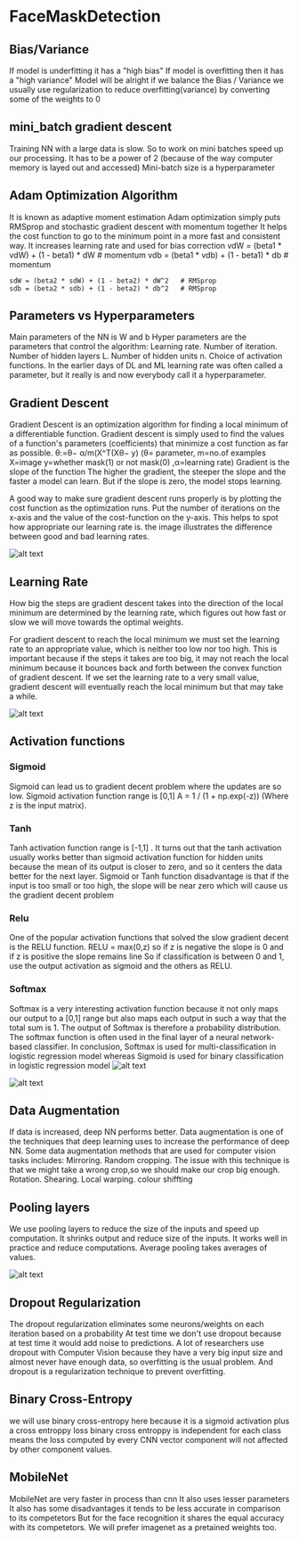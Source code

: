 # FaceMaskDetection

## Bias/Variance
If  model is underfitting  it has a "high bias"
If  model is overfitting then it has a "high variance"
Model will be alright if we balance the Bias / Variance
we usually use regularization to reduce overfitting(variance) by converting some of the weights to 0

## mini_batch gradient descent
Training NN with a large data is slow. So to work on mini batches speed up our processing.
It has to be a power of 2 (because of the way computer memory is layed out and accessed)
Mini-batch size is a hyperparameter

## Adam Optimization Algorithm
It is known as adaptive moment estimation
Adam optimization simply puts RMSprop and stochastic gradient descent with momentum together
It helps the cost function to go to the minimum point in a more fast and consistent way.
It increases learning rate and used for bias correction
	vdW = (beta1 * vdW) + (1 - beta1) * dW     # momentum
	vdb = (beta1 * vdb) + (1 - beta1) * db     # momentum
			
	sdW = (beta2 * sdW) + (1 - beta2) * dW^2   # RMSprop
	sdb = (beta2 * sdb) + (1 - beta2) * db^2   # RMSprop

## Parameters vs Hyperparameters
Main parameters of the NN is W and b
Hyper parameters are the parameters that control the algorithm:
Learning rate.
Number of iteration.
Number of hidden layers L.
Number of hidden units n.
Choice of activation functions.
In the earlier days of DL and ML learning rate was often called a parameter,
but it really is and now everybody call it a hyperparameter.

## Gradient Descent
Gradient Descent is an optimization algorithm for finding a local minimum of a differentiable function.
Gradient descent is simply used to find the values of a function's parameters (coefficients) that minimize
a cost function as far as possible.
θ:=θ− α/m(X^T(Xθ− y)  (θ= parameter, m=no.of examples X=image y=whether mask(1) or not mask(0) ,α=learning rate)
Gradient is the slope of the function 
The higher the gradient, the steeper the slope and the faster a model can learn. But if the slope is zero, 
the model stops learning.

A good way to make sure gradient descent runs properly is by plotting the cost function as the optimization runs.
Put the number of iterations on the x-axis and the value of the cost-function on the y-axis.
This helps to spot how appropriate our learning rate is. 
the image illustrates the difference between good and bad learning rates.

![alt text](https://builtin.com/sites/default/files/styles/ckeditor_optimize/public/inline-images/gradient-descent-plot.png)


## Learning Rate
How big the steps are gradient descent takes into the direction of the local minimum are determined by the learning rate,
which figures out how fast or slow we will move towards the optimal weights.

For gradient descent to reach the local minimum we must set the learning rate to an appropriate value,
which is neither too low nor too high. This is important because if the steps it takes are too big,
it may not reach the local minimum because it bounces back and forth between the convex function of gradient descent.
If we set the learning rate to a very small value, gradient descent will eventually reach the local minimum but that may take a while. 

![alt text](https://builtin.com/sites/default/files/styles/ckeditor_optimize/public/inline-images/gradient-descent-learning-rate.png)



## Activation functions
### Sigmoid
Sigmoid can lead us to gradient decent problem where the updates are so low.
Sigmoid activation function range is [0,1] A = 1 / (1 + np.exp(-z)) (Where z is the input matrix).
### Tanh
Tanh activation function range is [-1,1] .
It turns out that the tanh activation usually works better than sigmoid activation function for hidden units because the mean of its output is closer to zero,
and so it centers the data better for the next layer.
Sigmoid or Tanh function disadvantage is that if the input is too small or too high, the slope will be near zero which will cause us the gradient decent problem
### Relu
One of the popular activation functions that solved the slow gradient decent is the RELU function. RELU = max(0,z) 
so if z is negative the slope is 0 and if z is positive the slope remains line
So if classification is between 0 and 1, use the output activation as sigmoid and the others as RELU.
### Softmax
Softmax is a very interesting activation function because it not only maps our output to a [0,1] range but also maps each output in such a way that the total sum is 1.
The output of Softmax is therefore a probability distribution.
The softmax function is often used in the final layer of a neural network-based classifier.
In conclusion, Softmax is used for multi-classification in logistic regression model whereas Sigmoid is used for binary classification in logistic regression model
![alt text](https://miro.medium.com/max/353/1*OC_DUasjBVuWJcbIhUcd4g.png)

![alt text](https://miro.medium.com/max/3000/1*ZeythBexsRfY97H0D0LETA.png)



## Data Augmentation

If data is increased, deep NN performs better. Data augmentation is one of the techniques that deep learning uses to increase the performance of deep NN.
Some data augmentation methods that are used for computer vision tasks includes:
Mirroring.
Random cropping.
The issue with this technique is that we might take a wrong crop,so we should make our crop big enough.
Rotation.
Shearing.
Local warping.
colour shiffting

## Pooling layers
We use pooling layers to reduce the size of the inputs and speed up computation.
It shrinks output and reduce size of the inputs.
It works well in practice and reduce computations.
Average pooling takes averages of values.

![alt text](https://github.com/mbadry1/DeepLearning.ai-Summary/raw/master/4-%20Convolutional%20Neural%20Networks/Images/02.png)


## Dropout Regularization
The dropout regularization eliminates some neurons/weights on each iteration based on a probability
At test time we don't use dropout because at test time it would add noise to predictions.
A lot of researchers use dropout with Computer Vision because they have a very big input size and almost never have enough data,
so overfitting is the usual problem. And dropout is a regularization technique to prevent overfitting.

## Binary Cross-Entropy
we will use binary cross-entropy here because it is a sigmoid activation plus a cross entroppy loss
binary cross entroppy is independent for each class means the loss computed by every CNN vector component will
not affected by other component values.

## MobileNet
MobileNet are very faster in process than cnn 
It also uses lesser parameters
It also has some disadvantages it tends to be less accurate in comparison to its competetors
But for the face recognition it shares the equal accuracy with its competetors.
We will prefer imagenet as a pretained weights too.
